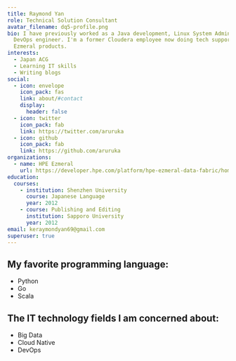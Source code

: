 ```yaml
---
title: Raymond Yan
role: Technical Solution Consultant
avatar_filename: dq5-profile.png
bio: I have previously worked as a Java development, Linux System Administrator,
  DevOps engineer. I'm a former Cloudera employee now doing tech support for HPE
  Ezmeral products.
interests:
  - Japan ACG
  - Learning IT skills
  - Writing blogs
social:
  - icon: envelope
    icon_pack: fas
    link: about/#contact
    display:
      header: false
  - icon: twitter
    icon_pack: fab
    link: https://twitter.com/aruruka
  - icon: github
    icon_pack: fab
    link: https://github.com/aruruka
organizations:
  - name: HPE Ezmeral
    url: https://developer.hpe.com/platform/hpe-ezmeral-data-fabric/home/
education:
  courses:
    - institution: Shenzhen University
      course: Japanese Language
      year: 2012
    - course: Publishing and Editing
      institution: Sapporo University
      year: 2012
email: keraymondyan69@gmail.com
superuser: true
---
```

## My favorite programming language:


- Python
- Go
- Scala

## The IT technology fields I am concerned about:

- Big Data
- Cloud Native
- DevOps

